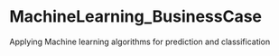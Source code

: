 # MachineLearning_BusinessCase
Applying Machine learning algorithms for prediction and classification
